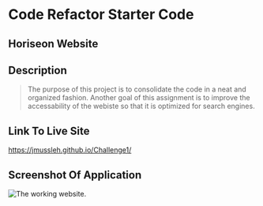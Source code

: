 # Code Refactor Starter Code

## Horiseon Website

## Description
>The purpose of this project is to consolidate the code in a neat and organized fashion. Another goal of this assignment is to improve the accessability of the webiste so that it is optimized for search engines. 

## Link To Live Site
https://jmussleh.github.io/Challenge1/
## Screenshot Of Application
<img
  src="\Users\Jena\bootcamp\challenge1\urban-octo-telegram-main\urban-octo-telegram-main\Develop\assets\images\Screenshot of site.png"
  alt="The working website."
  title="Screenshot Of Application"
  style="display: inline-block; margin: 0 auto; max-width: 300px">
